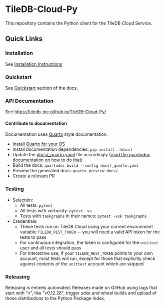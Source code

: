# TileDB-Cloud-Py

This repository contains the Python client for the TileDB Cloud Service.

## Quick Links

### Installation

See [Installation Instructions](https://docs.tiledb.com/cloud/client-api/installation)

### Quickstart

See [Quickstart](https://docs.tiledb.com/cloud/quickstart) section of the docs.

### API Documentation

See https://tiledb-inc.github.io/TileDB-Cloud-Py/

#### Contribute to documentation

Documentation uses [Quarto](https://quarto.org/) style documentation.

- Install [Quarto for your OS](https://quarto.org/docs/get-started/)
- Install documentation dependencies: `pip install .[docs]`
- Update the [docs/\_quarto.yaml](docs/_quarto.yaml) file accordingly ([read the quartodoc documentation on how to do that](https://quarto.org/docs/get-started/))
- Build the docs: `quartodoc build --config docs/_quarto.yaml`
- Preview the generated docs: `quarto preview docs/`
- Create a relevant PR

### Testing

- Selection:
  - All tests: `pytest`
  - All tests with verbosity: `pytest -vs`
  - Tests with `taskgraphs` in their names: `pytest -vsk taskgraphs`
- Credentials:
  - These tests run on TileDB Cloud using your current environment variable `TILEDB_REST_TOKEN` -- you will need a valid API token for the tests to pass
  - For continuous integration, the token is configured for the `unittest` user and all tests should pass
  - For interactive use, if your `TILEDB_REST_TOKEN` points to your own account, most tests will run, except for those that explicitly check against contents of the `unittest` account which are skipped

### Releasing

Releasing is entirely automated. Releases made on GitHub using tags that start with "v", like "v0.12.28", trigger sdist and wheel builds and upload of those distributions to the Python Package Index.
